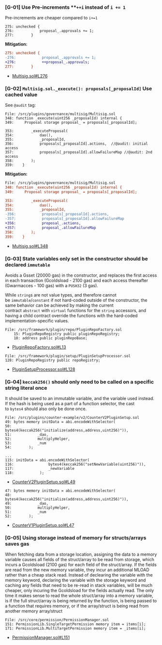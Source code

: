 ### [G-01] Use **Pre-increments** ****`++i` instead of `i += 1`**

Pre-increments are cheaper compared to `i+=1`

```solidity
275: unchecked {
276:            proposal_.approvals += 1;
277:        }
```

**Mitigation:**

```diff
275: unchecked {
-276:            proposal_.approvals += 1;
+276:            ++proposal_.approvals;
277:        }
```

- [Multisig.sol#L276](https://github.com/code-423n4/2023-03-aragon/blob/main/packages/contracts/src/plugins/governance/multisig/Multisig.sol#L276)

### [G-02] `Multisig.sol._execute(): proposals[_proposalId]` Use cached value

See `@audit` tag:

```solidity
File: /src/plugins/governance/multisig/Multisig.sol
348: function _execute(uint256 _proposalId) internal {
349:     Proposal storage proposal_ = proposals[_proposalId];

353:        _executeProposal(
354:            dao(),
355:            _proposalId,
356:            proposals[_proposalId].actions,  //@audit: initial access
357:            proposals[_proposalId].allowFailureMap //@audit: 2nd access
358:        );
359:    }
```

**Mitigation:**

```diff
File: /src/plugins/governance/multisig/Multisig.sol
348: function _execute(uint256 _proposalId) internal {
349:     Proposal storage proposal_ = proposals[_proposalId];

353:        _executeProposal(
354:            dao(),
355:            _proposalId,
-356:            proposals[_proposalId].actions,
-357:            proposals[_proposalId].allowFailureMap
+356:            proposal_.actions,
+357:            proposal_.allowFailureMap
358:        );
359:    }
```

- [Multisig.sol#L348](https://github.com/code-423n4/2023-03-aragon/blob/main/packages/contracts/src/plugins/governance/multisig/Multisig.sol#L348)

### **[G‑03] State variables only set in the constructor should be declared `immutable`**

Avoids a Gsset (20000 gas) in the constructor, and replaces the first access in each transaction (Gcoldsload - 2100 gas) and each access thereafter (Gwarmacces - 100 gas) with a `PUSH32` (3 gas).

While `string`s are not value types, and therefore cannot be `immutable`/`constant` if not hard-coded outside of the constructor, the same behavior can be achieved by making the current contract `abstract` with `virtual` functions for the `string` accessors, and having a child contract override the functions with the hard-coded implementation-specific values.

```solidity
File: /src/framework/plugin/repo/PluginRepoFactory.sol
	15: PluginRepoRegistry public pluginRepoRegistry;
	18: address public pluginRepoBase;
```

- [PluginRepoFactory.sol#L13](https://github.com/code-423n4/2023-03-aragon/blob/main/packages/contracts/src/framework/plugin/repo/PluginRepoFactory.sol#L13)

```solidity
File: /src/framework/plugin/setup/PluginSetupProcessor.sol
128: PluginRepoRegistry public repoRegistry;
```

- [PluginSetupProcessor.sol#L128](https://github.com/code-423n4/2023-03-aragon/blob/main/packages/contracts/src/framework/plugin/setup/PluginSetupProcessor.sol#L128)

### **[G‑04] `keccak256()` should only need to be called on a specific string literal once**

It should be saved to an immutable variable, and the variable used instead. If the hash is being used as a part of a function selector, the cast to `bytes4` should also only be done once.

```solidity
File: /src/plugins/counter-example/v2/CounterV2PluginSetup.sol
49: bytes memory initData = abi.encodeWithSelector(
50:            bytes4(keccak256("initialize(address,address,uint256)")),
51:            _dao,
52:            multiplyHelper,
53:            _num
54:        );

...
115: initData = abi.encodeWithSelector(
116:                bytes4(keccak256("setNewVariable(uint256)")),
117:                _newVariable
118:            );
```

- [CounterV2PluginSetup.sol#L49](https://github.com/code-423n4/2023-03-aragon/blob/main/packages/contracts/src/plugins/counter-example/v2/CounterV2PluginSetup.sol#L49)

```solidity
47: bytes memory initData = abi.encodeWithSelector(
48:            bytes4(keccak256("initialize(address,address,uint256)")),
49:            _dao,
50:            multiplyHelper,
51:            _num
52:        );
```

- [CounterV1PluginSetup.sol#L47](https://github.com/code-423n4/2023-03-aragon/blob/main/packages/contracts/src/plugins/counter-example/v1/CounterV1PluginSetup.sol#L47)

### [G-05] Using storage instead of memory for structs/arrays saves gas

When fetching data from a storage location, assigning the data to a memory variable causes all fields of the struct/array to be read from storage, which incurs a Gcoldsload (2100 gas) for each field of the struct/array. If the fields are read from the new memory variable, they incur an additional MLOAD rather than a cheap stack read. Instead of declearing the variable with the memory keyword, declaring the variable with the storage keyword and caching any fields that need to be re-read in stack variables, will be much cheaper, only incuring the Gcoldsload for the fields actually read. The only time it makes sense to read the whole struct/array into a memory variable, is if the full struct/array is being returned by the function, is being passed to a function that requires memory, or if the array/struct is being read from another memory array/struct

```solidity
File: /src/core/permission/PermissionManager.sol
151: PermissionLib.SingleTargetPermission memory item = items[i];
171: PermissionLib.MultiTargetPermission memory item = _items[i];
```

- [PermissionManager.sol#L151](https://github.com/code-423n4/2023-03-aragon/blob/main/packages/contracts/src/core/permission/PermissionManager.sol#L151)